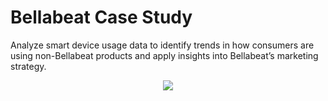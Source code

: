 # Bellabeat Case Study
Analyze smart device usage data to identify trends in how consumers are using non-Bellabeat products and apply insights into Bellabeat’s marketing strategy.

<p align="center">
  <img src="https://github.com/valladaresr/Capstone-Bellabeat-Case-Study/assets/163466485/258bb35e-77f5-4597-bd64-a69d017688dc"/>
</p>
